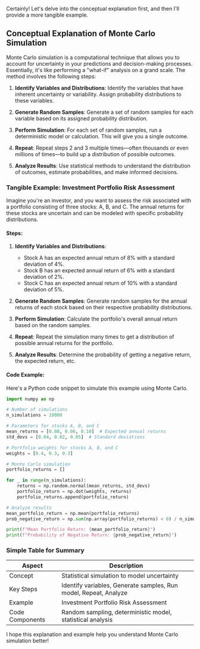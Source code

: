 
Certainly! Let's delve into the conceptual explanation first, and then I'll provide a more tangible example.

## Conceptual Explanation of Monte Carlo Simulation

Monte Carlo simulation is a computational technique that allows you to account for uncertainty in your predictions and decision-making processes. Essentially, it's like performing a "what-if" analysis on a grand scale. The method involves the following steps:

1. **Identify Variables and Distributions**: Identify the variables that have inherent uncertainty or variability. Assign probability distributions to these variables.

2. **Generate Random Samples**: Generate a set of random samples for each variable based on its assigned probability distribution.

3. **Perform Simulation**: For each set of random samples, run a deterministic model or calculation. This will give you a single outcome.

4. **Repeat**: Repeat steps 2 and 3 multiple times—often thousands or even millions of times—to build up a distribution of possible outcomes.

5. **Analyze Results**: Use statistical methods to understand the distribution of outcomes, estimate probabilities, and make informed decisions.

### Tangible Example: Investment Portfolio Risk Assessment

Imagine you're an investor, and you want to assess the risk associated with a portfolio consisting of three stocks: A, B, and C. The annual returns for these stocks are uncertain and can be modeled with specific probability distributions.

#### Steps:

1. **Identify Variables and Distributions**:
    - Stock A has an expected annual return of 8% with a standard deviation of 4%.
    - Stock B has an expected annual return of 6% with a standard deviation of 2%.
    - Stock C has an expected annual return of 10% with a standard deviation of 5%.

2. **Generate Random Samples**: Generate random samples for the annual returns of each stock based on their respective probability distributions.

3. **Perform Simulation**: Calculate the portfolio's overall annual return based on the random samples.

4. **Repeat**: Repeat the simulation many times to get a distribution of possible annual returns for the portfolio.

5. **Analyze Results**: Determine the probability of getting a negative return, the expected return, etc.

#### Code Example:

Here's a Python code snippet to simulate this example using Monte Carlo.

```python
import numpy as np

# Number of simulations
n_simulations = 10000

# Parameters for stocks A, B, and C
mean_returns = [0.08, 0.06, 0.10]  # Expected annual returns
std_devs = [0.04, 0.02, 0.05]  # Standard deviations

# Portfolio weights for stocks A, B, and C
weights = [0.4, 0.3, 0.3]

# Monte Carlo simulation
portfolio_returns = []

for _ in range(n_simulations):
    returns = np.random.normal(mean_returns, std_devs)
    portfolio_return = np.dot(weights, returns)
    portfolio_returns.append(portfolio_return)

# Analyze results
mean_portfolio_return = np.mean(portfolio_returns)
prob_negative_return = np.sum(np.array(portfolio_returns) < 0) / n_simulations

print(f"Mean Portfolio Return: {mean_portfolio_return}")
print(f"Probability of Negative Return: {prob_negative_return}")
```

### Simple Table for Summary

| Aspect          | Description                                          |
|-----------------|------------------------------------------------------|
| Concept         | Statistical simulation to model uncertainty          |
| Key Steps       | Identify variables, Generate samples, Run model, Repeat, Analyze |
| Example         | Investment Portfolio Risk Assessment                 |
| Code Components | Random sampling, deterministic model, statistical analysis |

I hope this explanation and example help you understand Monte Carlo simulation better!